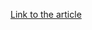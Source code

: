 [Link to the article](https://www.fireeye.com/blog/threat-research/2017/03/dissecting_one_ofap.html)
